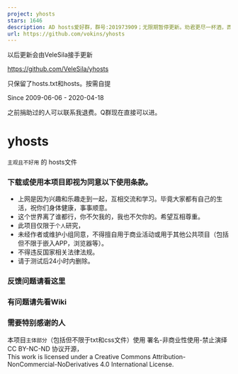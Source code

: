 ```yaml
---
project: yhosts
stars: 1646
description: AD hosts爱好群，群号:201973909；无限期暂停更新。劝君更尽一杯酒，西出阳关无故人。莫愁前路无知己，天下谁人不识君。
url: https://github.com/vokins/yhosts
---
```


以后更新会由VeleSila接手更新

https://github.com/VeleSila/yhosts

只保留了hosts.txt和hosts。按需自提

Since 2009-06-06 - 2020-04-18

之前捐助过的人可以联系我退费。Q群现在直接可以进。

yhosts
======

`主观且不好用` 的 hosts文件

### 下载或使用本项目即视为同意以下使用条款。

-   上网是因为兴趣和乐趣走到一起，互相交流和学习。毕竟大家都有自己的生活，祝你们身体健康，事事顺意。
-   这个世界离了谁都行，你不欠我的，我也不欠你的。希望互相尊重。
-   此项目仅限于`个人`研究，
-   未经作者或维护小组同意，不得擅自用于商业活动或用于其他公共项目（包括但不限于嵌入APP，浏览器等）。
-   不得违反国家相关法律法规。
-   请于测试后24小时内删除。

### 反馈问题请看这里

### 有问题请先看Wiki

### 需要特别感谢的人

本项目`主体部分`（包括但不限于txt和css文件）使用 署名-非商业性使用-禁止演绎 CC BY-NC-ND 协议开源，  
This work is licensed under a Creative Commons Attribution-NonCommercial-NoDerivatives 4.0 International License.
